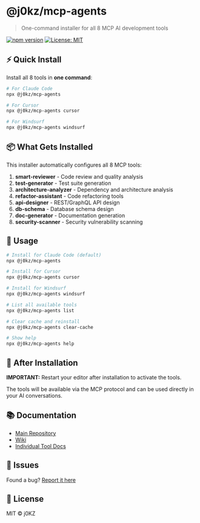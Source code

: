 # @j0kz/mcp-agents

> One-command installer for all 8 MCP AI development tools

[![npm version](https://img.shields.io/npm/v/@j0kz/mcp-agents)](https://www.npmjs.com/package/@j0kz/mcp-agents)
[![License: MIT](https://img.shields.io/badge/License-MIT-yellow.svg)](LICENSE)

## ⚡ Quick Install

Install all 8 tools in **one command**:

```bash
# For Claude Code
npx @j0kz/mcp-agents

# For Cursor
npx @j0kz/mcp-agents cursor

# For Windsurf
npx @j0kz/mcp-agents windsurf
```

## 📦 What Gets Installed

This installer automatically configures all 8 MCP tools:

1. **smart-reviewer** - Code review and quality analysis
2. **test-generator** - Test suite generation
3. **architecture-analyzer** - Dependency and architecture analysis
4. **refactor-assistant** - Code refactoring tools
5. **api-designer** - REST/GraphQL API design
6. **db-schema** - Database schema design
7. **doc-generator** - Documentation generation
8. **security-scanner** - Security vulnerability scanning

## 🚀 Usage

```bash
# Install for Claude Code (default)
npx @j0kz/mcp-agents

# Install for Cursor
npx @j0kz/mcp-agents cursor

# Install for Windsurf
npx @j0kz/mcp-agents windsurf

# List all available tools
npx @j0kz/mcp-agents list

# Clear cache and reinstall
npx @j0kz/mcp-agents clear-cache

# Show help
npx @j0kz/mcp-agents help
```

## 🔄 After Installation

**IMPORTANT:** Restart your editor after installation to activate the tools.

The tools will be available via the MCP protocol and can be used directly in your AI conversations.

## 📚 Documentation

- [Main Repository](https://github.com/j0KZ/mcp-agents)
- [Wiki](https://github.com/j0KZ/mcp-agents/wiki)
- [Individual Tool Docs](https://github.com/j0KZ/mcp-agents#tools)

## 🐛 Issues

Found a bug? [Report it here](https://github.com/j0KZ/mcp-agents/issues)

## 📄 License

MIT © j0KZ

